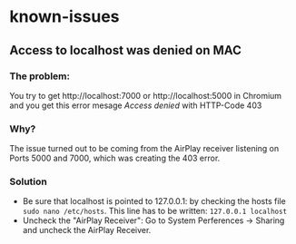 # known-issues

## Access to localhost was denied on MAC
### The problem:
You try to get http://localhost:7000 or http://localhost:5000 in Chromium and you get this error mesage _Access denied_ with HTTP-Code 403
### Why?
The issue turned out to be coming from the AirPlay receiver listening on Ports 5000 and 7000, which was creating the 403 error.
### Solution
* Be sure that localhost is pointed to 127.0.0.1: by checking the hosts file `sudo nano /etc/hosts`. This line has to be written: `127.0.0.1 localhost`
* Uncheck the "AirPlay Receiver": Go to System Perferences -> Sharing and uncheck the AirPlay Receiver.
